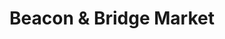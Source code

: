 ---
title: "Beacon & Bridge Market"
url: /ithaca/beacon-und-bridge-market-east-center-street/
shop: Lebensmittel
---